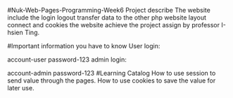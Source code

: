 #Nuk-Web-Pages-Programming-Week6
Project describe
The website include the login logout transfer data to the other php website layout connect and cookies the website achieve the project assign by professor I-hsien Ting.

#Important information you have to know
User login:

account-user
password-123
admin login:

account-admin
password-123
#Learning Catalog
How to use session to send value through the pages.
How to use cookies to save the value for later use.
